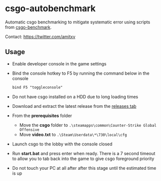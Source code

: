 # csgo-autobenchmark

Automatic csgo benchmarking to mitigate systematic error using scripts from [csgo-benchmark](https://github.com/samisalreadytaken/csgo-benchmark).

Contact: <https://twitter.com/amitxv>

## Usage

- Enable developer console in the game settings

- Bind the console hotkey to F5 by running the command below in the console

    ```txt
    bind F5 "toggleconsole"
    ```

- Do not have csgo installed on a HDD due to long loading times

- Download and extract the latest release from the [releases tab](https://github.com/amitxv/csgo-autobenchmark/releases)

- From the **prerequisites** folder

    - Move the **csgo** folder to ``.\steamapps\common\Counter-Strike Global Offensive``
    - Move **video.txt** to ``.\Steam\Userdata\*\730\local\cfg``

- Launch csgo to the lobby with the console closed

- Run **start.bat** and press enter when ready. There is a 7 second timeout to allow you to tab back into the game to give csgo foreground priority

- Do not touch your PC at all after after this stage until the estimated time is up
